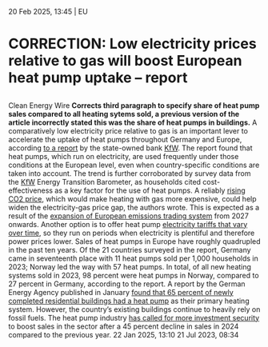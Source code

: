 20 Feb 2025, 13:45
| 
EU
# CORRECTION: Low electricity prices relative to gas will boost European heat pump uptake – report
## 
Clean Energy Wire
**Corrects third paragraph to specify share of heat pump sales compared to all heating sytems sold, a previous version of the article incorrectly stated this was the share of heat pumps in buildings.**
A comparatively low electricity price relative to gas is an important lever to accelerate the uptake of heat pumps throughout Germany and Europe, according [to a report](https://www.kfw.de/%C3%9Cber-die-KfW/Newsroom/Aktuelles/News-Details_838848.html) by the state-owned bank [KfW](https://www.cleanenergywire.org/experts/kfw-bank). The report found that heat pumps, which run on electricity, are used frequently under those conditions at the European level, even when country-specific conditions are taken into account. The trend is further corroborated by survey data from the [KfW](https://www.cleanenergywire.org/experts/kfw-bank) Energy Transition Barometer, as households cited cost-effectiveness as a key factor for the use of heat pumps.
A reliably [rising CO2 price](https://www.cleanenergywire.org/factsheets/germanys-planned-carbon-pricing-system-transport-and-buildings), which would make heating with gas more expensive, could help widen the electricity-gas price gap, the authors wrote. This is expected as a result of the [expansion of European emissions trading system](https://www.cleanenergywire.org/factsheets/understanding-european-unions-emissions-trading-system) from 2027 onwards. Another option is to offer heat pump [electricity tariffs that vary over time](https://www.cleanenergywire.org/factsheets/qa-what-are-dynamic-electricity-tariffs-and-why-are-they-central-energy-transition), so they run on periods when electricity is plentiful and therefore power prices lower.
Sales of heat pumps in Europe have roughly quadrupled in the past ten years. Of the 21 countries surveyed in the report, Germany came in seventeenth place with 11 heat pumps sold per 1,000 households in 2023; Norway led the way with 57 heat pumps. In total, of all new heating systems sold in 2023, 98 percent were heat pumps in Norway, compared to 27 percent in Germany, according to the report.
A report by the German Energy Agency published in January [found that 65 percent of newly completed residential buildings had a heat pump](https://www.cleanenergywire.org/news/four-five-residential-buildings-germany-still-heated-oil-and-gas-energy-agency) as their primary heating system. However, the country’s existing buildings continue to heavily rely on fossil fuels. The heat pump industry [has called for more investment security](https://www.cleanenergywire.org/news/germanys-heat-pump-industry-calls-investment-security-boost-sales-and-meet-climate-targets) to boost sales in the sector after a 45 percent decline in sales in 2024 compared to the previous year.
22 Jan 2025, 13:10
21 Jul 2023, 08:34